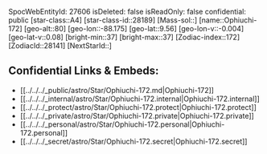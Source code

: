﻿---
location: [9.56,88.175,80]
type: Star
tags:
- astro/Star

---
SpocWebEntityId: 27606
isDeleted: false
isReadOnly: false
confidential: public
[star-class::A4]
[star-class-id::28189]
[Mass-sol::]
[name::Ophiuchi-172]
[geo-alt::80]
[geo-lon::-88.175]
[geo-lat::9.56]
[geo-lon-v::-0.004]
[geo-lat-v::0.08]
[bright-min::37]
[bright-max::37]
[Zodiac-index::172]
[ZodiacId::28141]
[NextStarId::]



## Confidential Links & Embeds: 
- [[../../../_public/astro/Star/Ophiuchi-172.md|Ophiuchi-172]] 
- [[../../../_internal/astro/Star/Ophiuchi-172.internal|Ophiuchi-172.internal]] 
- [[../../../_protect/astro/Star/Ophiuchi-172.protect|Ophiuchi-172.protect]] 
- [[../../../_private/astro/Star/Ophiuchi-172.private|Ophiuchi-172.private]] 
- [[../../../_personal/astro/Star/Ophiuchi-172.personal|Ophiuchi-172.personal]] 
- [[../../../_secret/astro/Star/Ophiuchi-172.secret|Ophiuchi-172.secret]] 
